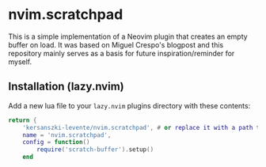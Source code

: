 # nvim.scratchpad

This is a simple implementation of a Neovim plugin that creates an empty buffer on load. It was based on Miguel Crespo's blogpost and this repository mainly serves as a basis for future inspiration/reminder for myself.

## Installation (lazy.nvim)

Add a new lua file to your `lazy.nvim` plugins directory with these contents:

```lua
return {
    'kersanszki-levente/nvim.scratchpad', # or replace it with a path to a local directory
    name = 'nvim.scratchpad',
    config = function()
        require('scratch-buffer').setup()
    end
```

